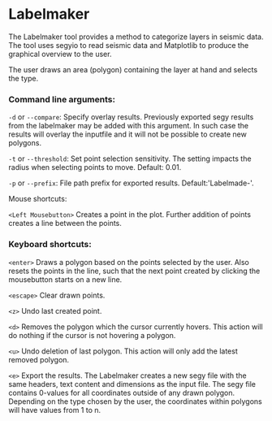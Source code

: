 # Labelmaker #

The Labelmaker tool provides a method to categorize layers in seismic data.
The tool uses segyio to read seismic data and Matplotlib to produce the
graphical overview to the user.

The user draws an area (polygon) containing the layer at hand and selects
the type.

### Command line arguments:

```-d``` or ```--compare```:   Specify overlay results. Previously exported segy results
                      from the labelmaker may be added with this argument.
                      In such case the results will overlay the inputfile and
                      it will not be possible to create new polygons.

```-t``` or ```--threshold```: Set point selection sensitivity. The setting impacts the
                      radius when selecting points to move. Default: 0.01.

```-p``` or ```--prefix```:     File path prefix for exported results.
                      Default:'Labelmade-'.

Mouse shortcuts:

```<Left Mousebutton>``` Creates a point in the plot. Further addition of points
                   creates a line between the points.

### Keyboard shortcuts:

```<enter>```  Draws a polygon based on the points selected by the user. Also resets
         the points in the line, such that the next point created by clicking
         the mousebutton starts on a new line.

```<escape>``` Clear drawn points.

```<z>```      Undo last created point.

```<d>```     Removes the polygon which the cursor currently hovers. This action
         will do nothing if the cursor is not hovering a polygon.

```<u>```      Undo deletion of last polygon. This action will only add the latest
         removed polygon.

```<e>```      Export the results. The Labelmaker creates a new segy file with the
         same headers, text content and dimensions as the input file. The segy
         file contains 0-values for all coordinates outside of any drawn
         polygon. Depending on the type chosen by the user, the coordinates
         within polygons will have values from 1 to n.